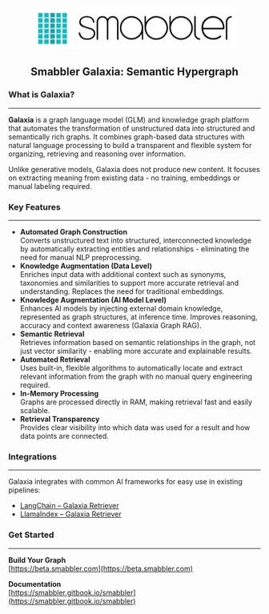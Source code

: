 <p align="center">
  <img src="https://github.com/Smabbler/Docs/blob/main/smabbler_logo.png" alt="Logo"/>
</p>

## <p align="center">Smabbler Galaxia: Semantic Hypergraph</p>

### What is Galaxia?
---
**Galaxia** is a graph language model (GLM) and knowledge graph platform that automates the transformation of unstructured data into structured and semantically rich graphs. It combines graph-based data structures with natural language processing to build a transparent and flexible system for organizing, retrieving and reasoning over information.

Unlike generative models, Galaxia does not produce new content. It focuses on extracting meaning from existing data - no training, embeddings or manual labeling required.

### Key Features
---

- **Automated Graph Construction**  
  Converts unstructured text into structured, interconnected knowledge by automatically extracting entities and relationships - eliminating the need for manual NLP preprocessing.
- **Knowledge Augmentation (Data Level)**  
  Enriches input data with additional context such as synonyms, taxonomies and similarities to support more accurate retrieval and understanding. Replaces the need for traditional embeddings.
- **Knowledge Augmentation (AI Model Level)**  
  Enhances AI models by injecting external domain knowledge, represented as graph structures, at inference time. Improves reasoning, accuracy and context awareness (Galaxia Graph RAG).
- **Semantic Retrieval**  
  Retrieves information based on semantic relationships in the graph, not just vector similarity - enabling more accurate and explainable results.
- **Automated Retrieval**  
  Uses built-in, flexible algorithms to automatically locate and extract relevant information from the graph with no manual query engineering required.
- **In-Memory Processing**  
  Graphs are processed directly in RAM, making retrieval fast and easily scalable.
- **Retrieval Transparency**  
  Provides clear visibility into which data was used for a result and how data points are connected.

### Integrations
---

Galaxia integrates with common AI frameworks for easy use in existing pipelines:

- [LangChain – Galaxia Retriever](https://python.langchain.com/docs/integrations/retrievers/galaxia-retriever/)
- [LlamaIndex – Galaxia Retriever](https://github.com/run-llama/llama_index/tree/main/llama-index-integrations/retrievers/llama-index-retrievers-galaxia)

### Get Started
---

**Build Your Graph**  
[https://beta.smabbler.com](https://beta.smabbler.com)

**Documentation**  
[https://smabbler.gitbook.io/smabbler](https://smabbler.gitbook.io/smabbler)

